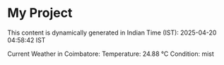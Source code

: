 # My Project

This content is dynamically generated in Indian Time (IST): 2025-04-20 04:58:42 IST


Current Weather in Coimbatore:
Temperature: 24.88 °C
Condition: mist
